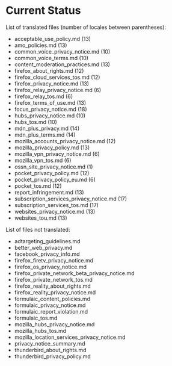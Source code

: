 # Current Status

List of translated files (number of locales between parentheses):

* acceptable_use_policy.md (13)
* amo_policies.md (13)
* common_voice_privacy_notice.md (10)
* common_voice_terms.md (10)
* content_moderation_practices.md (13)
* firefox_about_rights.md (12)
* firefox_cloud_services_tos.md (12)
* firefox_privacy_notice.md (13)
* firefox_relay_privacy_notice.md (6)
* firefox_relay_tos.md (6)
* firefox_terms_of_use.md (13)
* focus_privacy_notice.md (18)
* hubs_privacy_notice.md (10)
* hubs_tos.md (10)
* mdn_plus_privacy.md (14)
* mdn_plus_terms.md (14)
* mozilla_accounts_privacy_notice.md (12)
* mozilla_privacy_policy.md (13)
* mozilla_vpn_privacy_notice.md (6)
* mozilla_vpn_tos.md (6)
* ossn_site_privacy_notice.md (1)
* pocket_privacy_policy.md (12)
* pocket_privacy_policy_eu.md (6)
* pocket_tos.md (12)
* report_infringement.md (13)
* subscription_services_privacy_notice.md (17)
* subscription_services_tos.md (17)
* websites_privacy_notice.md (13)
* websites_tou.md (13)

List of files not translated:

* adtargeting_guidelines.md
* better_web_privacy.md
* facebook_privacy_info.md
* firefox_firetv_privacy_notice.md
* firefox_os_privacy_notice.md
* firefox_private_network_beta_privacy_notice.md
* firefox_private_network_tos.md
* firefox_reality_about_rights.md
* firefox_reality_privacy_notice.md
* formulaic_content_policies.md
* formulaic_privacy_notice.md
* formulaic_report_violation.md
* formulaic_tos.md
* mozilla_hubs_privacy_notice.md
* mozilla_hubs_tos.md
* mozilla_location_services_privacy_notice.md
* privacy_notice_summary.md
* thunderbird_about_rights.md
* thunderbird_privacy_policy.md
